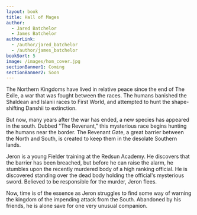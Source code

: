 ```yaml
---
layout: book
title: Hall of Mages
author: 
  - Jared Batchelor
  - James Batchelor
authorLink: 
  - /author/jared_batchelor
  - /author/james_batchelor
bookSort: 5
image: /images/hom_cover.jpg
sectionBanner1: Coming 
sectionBanner2: Soon
---
```

The Northern Kingdoms have lived in relative peace since the end of The Exile, a war that was fought between the races. The humans banished the Shaldean and Islanii races to First World, and attempted to hunt the shape-shifting Danshii to extinction.
<!--more-->
But now, many years after the war has ended, a new species has appeared in the south. Dubbed "The Revenant," this mysterious race begins hunting the humans near the border. The Revenant Gate, a great barrier between the North and South, is created to keep them in the desolate Southern lands.

Jeron is a young Fielder training at the Redsun Academy. He discovers that the barrier has been breached, but before he can raise the alarm, he stumbles upon the recently murdered body of a high ranking official. He is discovered standing over the dead body holding the official's mysterious sword. Believed to be responsible for the murder, Jeron flees.

Now, time is of the essence as Jeron struggles to find some way of warning the kingdom of the impending attack from the South. Abandoned by his friends, he is alone save for one very unusual companion.
